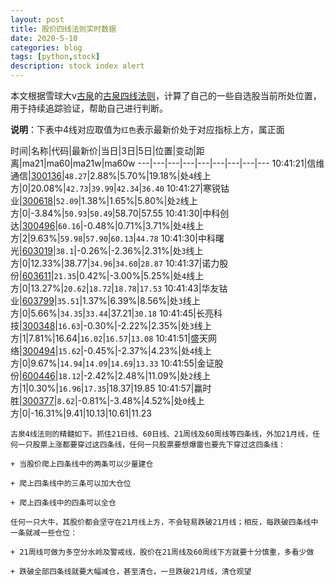 ```yaml
---
layout: post
title: 股价四线法则实时数据
date: 2020-5-10
categories: blog
tags: [python,stock]
description: stock index alert
---
```



本文根据雪球大v[古泉](https://xueqiu.com/u/7148646888)的[古泉四线法则](https://xueqiu.com/7148646888/130498192)，计算了自己的一些自选股当前所处位置，用于持续追踪验证，帮助自己进行判断。

**说明**：下表中4线对应取值为`红色`表示最新价处于对应指标上方，属正面

时间|名称|代码|最新价|当日|3日|5日|位置|变动|距离|ma21|ma60|ma21w|ma60w
---|---|---|---|---|---|---|---|---
10:41:21|信维通信|[300136](https://xueqiu.com/S/SZ300136)|`48.27`|2.88%|5.70%|19.18%|处`4`线上方|0|20.08%|`42.73`|`39.99`|`42.34`|`36.40`
10:41:27|寒锐钴业|[300618](https://xueqiu.com/S/SZ300618)|`52.09`|1.38%|1.65%|5.80%|处`2`线上方|0|-3.84%|`50.93`|`50.49`|58.70|57.55
10:41:30|中科创达|[300496](https://xueqiu.com/S/SZ300496)|`60.16`|-0.48%|0.71%|3.71%|处`4`线上方|2|9.63%|`59.98`|`57.90`|`60.13`|`44.78`
10:41:30|中科曙光|[603019](https://xueqiu.com/S/SH603019)|`38.1`|-0.26%|-2.36%|2.31%|处`3`线上方|0|12.33%|38.77|`34.96`|`34.60`|`28.87`
10:41:37|诺力股份|[603611](https://xueqiu.com/S/SH603611)|`21.35`|0.42%|-3.00%|5.25%|处`4`线上方|0|13.27%|`20.62`|`18.72`|`18.78`|`17.53`
10:41:43|华友钴业|[603799](https://xueqiu.com/S/SH603799)|`35.51`|1.37%|6.39%|8.56%|处`3`线上方|0|5.66%|`34.35`|`33.44`|37.21|`30.18`
10:41:45|长亮科技|[300348](https://xueqiu.com/S/SZ300348)|`16.63`|-0.30%|-2.22%|2.35%|处`3`线上方|1|7.81%|16.64|`16.02`|`16.57`|`13.08`
10:41:51|盛天网络|[300494](https://xueqiu.com/S/SZ300494)|`15.62`|-0.45%|-2.37%|4.23%|处`4`线上方|0|9.67%|`14.94`|`14.09`|`14.69`|`13.33`
10:41:55|金证股份|[600446](https://xueqiu.com/S/SH600446)|`18.12`|-2.42%|2.48%|11.09%|处`2`线上方|1|0.30%|`16.96`|`17.35`|18.37|19.85
10:41:57|赢时胜|[300377](https://xueqiu.com/S/SZ300377)|`8.62`|-0.81%|-3.48%|4.52%|处`0`线上方|0|-16.31%|9.41|10.13|10.61|11.23

```
古泉4线法则的精髓如下。抓住21日线、60日线、21周线及60周线等四条线，外加21月线，任何一只股票上涨都要穿过这四条线，任何一只股票要想爆雷也要先下穿过这四条线：

+ 当股价爬上四条线中的两条可以少量建仓

+ 爬上四条线中的三条可以加大仓位

+ 爬上四条线中的四条可以全仓

任何一只大牛，其股价都会坚守在21月线上方，不会轻易跌破21月线；相反，每跌破四条线中一条就减一些仓位：

+ 21周线可做为多空分水岭及警戒线，股价在21周线及60周线下方就要十分慎重，多看少做

+ 跌破全部四条线就要大幅减仓，甚至清仓，一旦跌破21月线，清仓观望
```